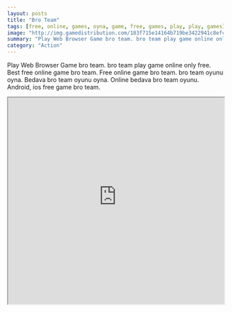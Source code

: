 ```yaml
---
layout: posts
title: "Bro Team"
tags: [free, online, games, oyna, game, free, games, play, play, games]
image: "http://img.gamedistribution.com/183f715e14164b719be3422941c8efc7.jpg"
summary: "Play Web Browser Game bro team. bro team play game online only free. Best free online game bro team. Free online game bro team. bro team oyunu oyna. Bedava bro team oyunu oyna. Online bedava bro team oyunu. Android, ios free game bro team."
category: "Action"
---
```


Play Web Browser Game bro team. bro team play game online only free. Best free online game bro team. Free online game bro team. bro team oyunu oyna. Bedava bro team oyunu oyna. Online bedava bro team oyunu. Android, ios free game bro team.

<iframe width="100%" height="480px;" src="http://flash.gamedistribution.com?game=183f715e14164b719be3422941c8efc7"></iframe>